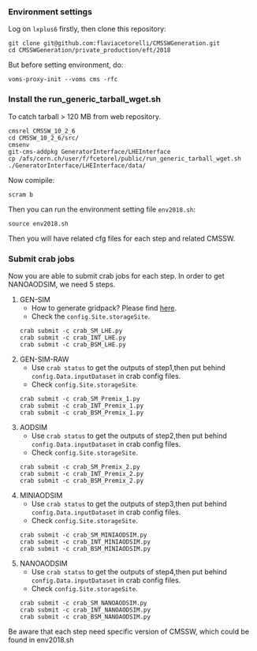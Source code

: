 ### Environment settings
Log on `lxplus6` firstly, then clone this repository:
~~~
git clone git@github.com:flaviacetorelli/CMSSWGeneration.git
cd CMSSWGeneration/private_production/eft/2018
~~~
But before setting environment, do:
~~~
voms-proxy-init --voms cms -rfc
~~~
### Install the run_generic_tarball_wget.sh
To catch tarball > 120 MB from web repository.
~~~
cmsrel CMSSW_10_2_6
cd CMSSW_10_2_6/src/
cmsenv
git-cms-addpkg GeneratorInterface/LHEInterface
cp /afs/cern.ch/user/f/fcetorel/public/run_generic_tarball_wget.sh ./GeneratorInterface/LHEInterface/data/
~~~
Now comipile:
~~~
scram b
~~~
Then you can run the environment setting file `env2018.sh`:
~~~
source env2018.sh
~~~
Then you will have related cfg files for each step and related CMSSW.

### Submit crab jobs
Now you are able to submit crab jobs for each step. In order to get NANOAODSIM, we need 5 steps.

1. GEN-SIM
    - How to generate gridpack? Please find [here](https://twiki.cern.ch/twiki/bin/view/Main/Dim6VBSproduction).
    - Check the `config.Site.storageSite`.
    ~~~
    crab submit -c crab_SM_LHE.py
    crab submit -c crab_INT_LHE.py
    crab submit -c crab_BSM_LHE.py
    ~~~
2. GEN-SIM-RAW
    - Use `crab status` to get the outputs of step1,then put behind `config.Data.inputDataset` in crab config files.
    - Check `config.Site.storageSite`.
    ~~~
    crab submit -c crab_SM_Premix_1.py
    crab submit -c crab_INT_Premix_1.py
    crab submit -c crab_BSM_Premix_1.py
    ~~~
3. AODSIM
    - Use `crab status` to get the outputs of step2,then put behind `config.Data.inputDataset` in crab config files.
    - Check `config.Site.storageSite`.
    ~~~
    crab submit -c crab_SM_Premix_2.py
    crab submit -c crab_INT_Premix_2.py
    crab submit -c crab_BSM_Premix_2.py
    ~~~
4. MINIAODSIM
    - Use `crab status` to get the outputs of step3,then put behind `config.Data.inputDataset` in crab config files.
    - Check `config.Site.storageSite`.
    ~~~
    crab submit -c crab_SM_MINIAODSIM.py
    crab submit -c crab_INT_MINIAODSIM.py
    crab submit -c crab_BSM_MINIAODSIM.py
    ~~~
5. NANOAODSIM
    - Use `crab status` to get the outputs of step4,then put behind `config.Data.inputDataset` in crab config files.
    - Check `config.Site.storageSite`.
    ~~~
    crab submit -c crab_SM_NANOAODSIM.py
    crab submit -c crab_INT_NANOAODSIM.py
    crab submit -c crab_BSM_NANOAODSIM.py
    ~~~
Be aware that each step need specific version of CMSSW, which could be found in env2018.sh 
